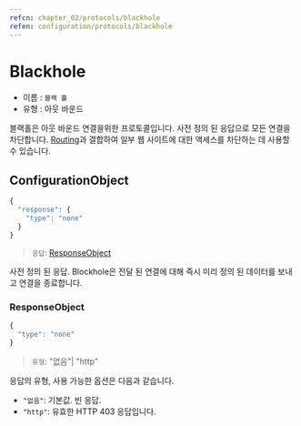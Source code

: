 ```yaml
---
refcn: chapter_02/protocols/blackhole
refen: configuration/protocols/blackhole
---
```

# Blackhole

* 이름 : `블랙 홀`
* 유형 : 아웃 바운드

블랙홀은 아웃 바운드 연결을위한 프로토콜입니다. 사전 정의 된 응답으로 모든 연결을 차단합니다. [Routing](../routing.md)과 결합하여 일부 웹 사이트에 대한 액세스를 차단하는 데 사용할 수 있습니다.

## ConfigurationObject

```javascript
{
  "response": {
    "type": "none"
  }
}
```

> `응답`: [ResponseObject](#responseobject)

사전 정의 된 응답. Blockhole은 전달 된 연결에 대해 즉시 미리 정의 된 데이터를 보내고 연결을 종료합니다.

### ResponseObject

```javascript
{
  "type": "none"
}
```

> `유형`: "없음"| "http"

응답의 유형, 사용 가능한 옵션은 다음과 같습니다.

* `"없음"`: 기본값. 빈 응답.
* `"http"`: 유효한 HTTP 403 응답입니다.